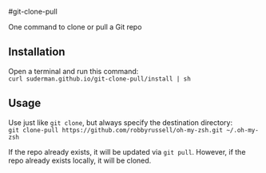 #git-clone-pull

One command to clone or pull a Git repo

## Installation

Open a terminal and run this command:  
`curl suderman.github.io/git-clone-pull/install | sh`

## Usage

Use just like `git clone`, but always specify the destination directory:    
`git clone-pull https://github.com/robbyrussell/oh-my-zsh.git ~/.oh-my-zsh`

If the repo already exists, it will be updated via `git pull`. However, if the repo already exists locally, it will be cloned.
